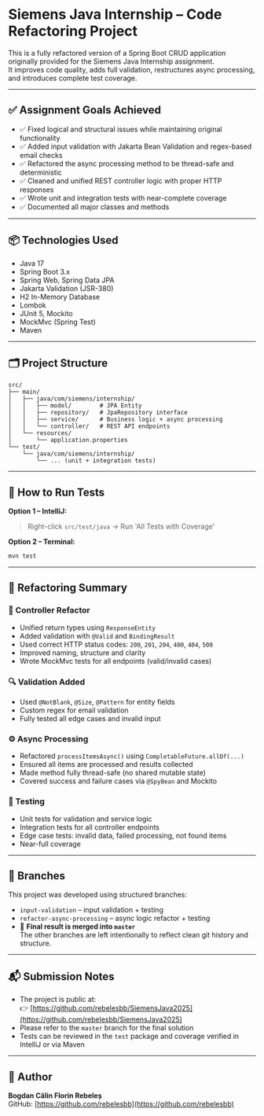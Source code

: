 # Siemens Java Internship – Code Refactoring Project

This is a fully refactored version of a Spring Boot CRUD application originally provided for the Siemens Java Internship assignment.  
It improves code quality, adds full validation, restructures async processing, and introduces complete test coverage.

---

## ✅ Assignment Goals Achieved

- ✅ Fixed logical and structural issues while maintaining original functionality
- ✅ Added input validation with Jakarta Bean Validation and regex-based email checks
- ✅ Refactored the async processing method to be thread-safe and deterministic
- ✅ Cleaned and unified REST controller logic with proper HTTP responses
- ✅ Wrote unit and integration tests with near-complete coverage
- ✅ Documented all major classes and methods

---

## 📦 Technologies Used

- Java 17
- Spring Boot 3.x
- Spring Web, Spring Data JPA
- Jakarta Validation (JSR-380)
- H2 In-Memory Database
- Lombok
- JUnit 5, Mockito
- MockMvc (Spring Test)
- Maven

---

## 🗂️ Project Structure

```
src/
├── main/
│   ├── java/com/siemens/internship/
│   │   ├── model/        # JPA Entity
│   │   ├── repository/   # JpaRepository interface
│   │   ├── service/      # Business logic + async processing
│   │   └── controller/   # REST API endpoints
│   └── resources/
│       └── application.properties
└── test/
    └── java/com/siemens/internship/
        └── ... (unit + integration tests)
```

---

## 🧪 How to Run Tests

**Option 1 – IntelliJ:**
> Right-click `src/test/java` → Run 'All Tests with Coverage'

**Option 2 – Terminal:**
```bash
mvn test
```

---

## 🧼 Refactoring Summary

### 🧩 Controller Refactor
- Unified return types using `ResponseEntity`
- Added validation with `@Valid` and `BindingResult`
- Used correct HTTP status codes: `200`, `201`, `204`, `400`, `404`, `500`
- Improved naming, structure and clarity
- Wrote MockMvc tests for all endpoints (valid/invalid cases)

### 🔍 Validation Added
- Used `@NotBlank`, `@Size`, `@Pattern` for entity fields
- Custom regex for email validation
- Fully tested all edge cases and invalid input

### ⚙️ Async Processing
- Refactored `processItemsAsync()` using `CompletableFuture.allOf(...)`
- Ensured all items are processed and results collected
- Made method fully thread-safe (no shared mutable state)
- Covered success and failure cases via `@SpyBean` and Mockito

### 🧪 Testing
- Unit tests for validation and service logic
- Integration tests for all controller endpoints
- Edge case tests: invalid data, failed processing, not found items
- Near-full coverage

---

## 🔀 Branches

This project was developed using structured branches:
- `input-validation` – input validation + testing
- `refactor-async-processing` – async logic refactor + testing
- 🔄 **Final result is merged into `master`**  
  The other branches are left intentionally to reflect clean git history and structure.

---

## 📬 Submission Notes

- The project is public at:  
  👉 [https://github.com/rebelesbb/SiemensJava2025](https://github.com/rebelesbb/SiemensJava2025)
- Please refer to the `master` branch for the final solution
- Tests can be reviewed in the `test` package and coverage verified in IntelliJ or via Maven

---

## 👤 Author

**Bogdan Călin Florin Rebeleș**  
GitHub: [https://github.com/rebelesbb](https://github.com/rebelesbb)